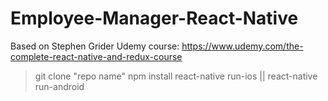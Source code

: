 # Employee-Manager-React-Native
Based on Stephen Grider Udemy course: https://www.udemy.com/the-complete-react-native-and-redux-course

> git clone "repo name"
> npm install
> react-native run-ios || react-native run-android
